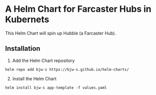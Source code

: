 # A Helm Chart for Farcaster Hubs in Kubernets

This Helm Chart will spin up Hubble (a Farcaster Hub).

## Installation

1) Add the Helm Chart repository

```
helm repo add bjw-s https://bjw-s.github.io/helm-charts/
```

2) Install the Helm Chart

```
helm install bjw-s app-template -f values.yaml
```